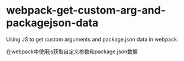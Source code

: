# webpack-get-custom-arg-and-packagejson-data
Using JS to get custom arguments and package.json data in webpack.

在webpack中使用js获取自定义参数和package.json数据
